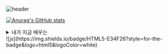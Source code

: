 ![header](https://capsule-render.vercel.app/api?type=venom&height=200&color=7fc7d9&text=Student%20Developer&stroke=7fc7d9)

[![Anurag's GitHub stats](https://github-readme-stats.vercel.app/api?username=choitjddn0311)](https://github.com/anuraghazra/github-readme-stats)
<details>
<summary>
  내가 지금 배우는
</summary>
   토글 안 내용
</details>
![js](https://img.shields.io/badge/HTML5-E34F26?style=for-the-badge&logo=html5&logoColor=white)

